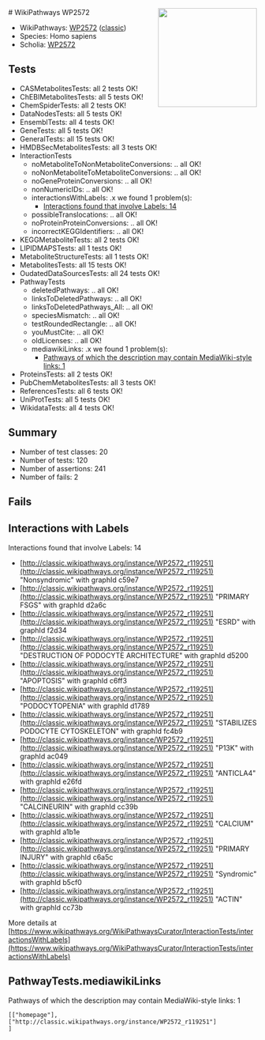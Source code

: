 <img style="float: right; width: 200px" src="https://upload.wikimedia.org/wikipedia/commons/thumb/8/83/Wplogo_with_text_500.png/640px-Wplogo_with_text_500.png" />
# WikiPathways WP2572

* WikiPathways: [WP2572](https://wikipathways.org/pathways/WP2572) ([classic](https://classic.wikipathways.org/instance/WP2572))
* Species: Homo sapiens
* Scholia: [WP2572](https://scholia.toolforge.org/wikipathways/WP2572)
## Tests
* CASMetabolitesTests: all 2 tests OK!
* ChEBIMetabolitesTests: all 5 tests OK!
* ChemSpiderTests: all 2 tests OK!
* DataNodesTests: all 5 tests OK!
* EnsemblTests: all 4 tests OK!
* GeneTests: all 5 tests OK!
* GeneralTests: all 15 tests OK!
* HMDBSecMetabolitesTests: all 3 tests OK!
* InteractionTests
    * noMetaboliteToNonMetaboliteConversions: .. all OK!
    * noNonMetaboliteToMetaboliteConversions: .. all OK!
    * noGeneProteinConversions: .. all OK!
    * nonNumericIDs: .. all OK!
    * interactionsWithLabels: .x we found 1 problem(s):
        * [Interactions found that involve Labels: 14](#fe97a8bc)
    * possibleTranslocations: .. all OK!
    * noProteinProteinConversions: .. all OK!
    * incorrectKEGGIdentifiers: .. all OK!
* KEGGMetaboliteTests: all 2 tests OK!
* LIPIDMAPSTests: all 1 tests OK!
* MetaboliteStructureTests: all 1 tests OK!
* MetabolitesTests: all 15 tests OK!
* OudatedDataSourcesTests: all 24 tests OK!
* PathwayTests
    * deletedPathways: .. all OK!
    * linksToDeletedPathways: .. all OK!
    * linksToDeletedPathways_All: .. all OK!
    * speciesMismatch: .. all OK!
    * testRoundedRectangle: .. all OK!
    * youMustCite: .. all OK!
    * oldLicenses: .. all OK!
    * mediawikiLinks: .x we found 1 problem(s):
        * [Pathways of which the description may contain MediaWiki-style links: 1](#da69cf45)
* ProteinsTests: all 2 tests OK!
* PubChemMetabolitesTests: all 3 tests OK!
* ReferencesTests: all 6 tests OK!
* UniProtTests: all 5 tests OK!
* WikidataTests: all 4 tests OK!


## Summary

* Number of test classes: 20
* Number of tests: 120
* Number of assertions: 241
* Number of fails: 2

## Fails

<a name="fe97a8bc" />

## Interactions with Labels

Interactions found that involve Labels: 14

* [http://classic.wikipathways.org/instance/WP2572_r119251](http://classic.wikipathways.org/instance/WP2572_r119251) "Nonsyndromic" with graphId c59e7
* [http://classic.wikipathways.org/instance/WP2572_r119251](http://classic.wikipathways.org/instance/WP2572_r119251) "PRIMARY 
FSGS" with graphId d2a6c
* [http://classic.wikipathways.org/instance/WP2572_r119251](http://classic.wikipathways.org/instance/WP2572_r119251) "ESRD" with graphId f2d34
* [http://classic.wikipathways.org/instance/WP2572_r119251](http://classic.wikipathways.org/instance/WP2572_r119251) "DESTRUCTION OF
PODOCYTE
ARCHITECTURE" with graphId d5200
* [http://classic.wikipathways.org/instance/WP2572_r119251](http://classic.wikipathways.org/instance/WP2572_r119251) "APOPTOSIS" with graphId c6ff3
* [http://classic.wikipathways.org/instance/WP2572_r119251](http://classic.wikipathways.org/instance/WP2572_r119251) "PODOCYTOPENIA" with graphId d1789
* [http://classic.wikipathways.org/instance/WP2572_r119251](http://classic.wikipathways.org/instance/WP2572_r119251) "STABILIZES 
PODOCYTE
CYTOSKELETON" with graphId fc4b9
* [http://classic.wikipathways.org/instance/WP2572_r119251](http://classic.wikipathways.org/instance/WP2572_r119251) "P13K" with graphId ac049
* [http://classic.wikipathways.org/instance/WP2572_r119251](http://classic.wikipathways.org/instance/WP2572_r119251) "ANTICLA4" with graphId e26fd
* [http://classic.wikipathways.org/instance/WP2572_r119251](http://classic.wikipathways.org/instance/WP2572_r119251) "CALCINEURIN" with graphId cc39b
* [http://classic.wikipathways.org/instance/WP2572_r119251](http://classic.wikipathways.org/instance/WP2572_r119251) "CALCIUM" with graphId a1b1e
* [http://classic.wikipathways.org/instance/WP2572_r119251](http://classic.wikipathways.org/instance/WP2572_r119251) "PRIMARY 
INJURY" with graphId c6a5c
* [http://classic.wikipathways.org/instance/WP2572_r119251](http://classic.wikipathways.org/instance/WP2572_r119251) "Syndromic" with graphId b5cf0
* [http://classic.wikipathways.org/instance/WP2572_r119251](http://classic.wikipathways.org/instance/WP2572_r119251) "ACTIN" with graphId cc73b


More details at [https://www.wikipathways.org/WikiPathwaysCurator/InteractionTests/interactionsWithLabels](https://www.wikipathways.org/WikiPathwaysCurator/InteractionTests/interactionsWithLabels)

<a name="da69cf45" />

## PathwayTests.mediawikiLinks

Pathways of which the description may contain MediaWiki-style links: 1
```
[["homepage"],
["http://classic.wikipathways.org/instance/WP2572_r119251"]
]
```

